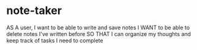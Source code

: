 # note-taker

AS A user, I want to be able to write and save notes
I WANT to be able to delete notes I've written before
SO THAT I can organize my thoughts and keep track of tasks I need to complete
